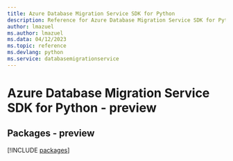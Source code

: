 ```yaml
---
title: Azure Database Migration Service SDK for Python
description: Reference for Azure Database Migration Service SDK for Python
author: lmazuel
ms.author: lmazuel
ms.data: 04/12/2023
ms.topic: reference
ms.devlang: python
ms.service: databasemigrationservice
---
```

# Azure Database Migration Service SDK for Python - preview
## Packages - preview
[!INCLUDE [packages](database-migration-service-index.md)]